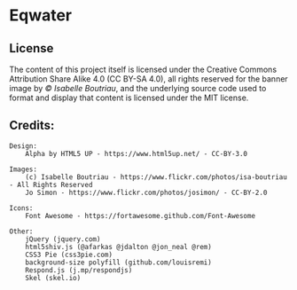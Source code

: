 # Eqwater

## License
The content of this project itself is licensed under the Creative Commons Attribution Share Alike 4.0 (CC BY-SA 4.0), all rights reserved for the banner image by _&copy; Isabelle Boutriau_, and the underlying source code used to format and display that content is licensed under the MIT license.

## Credits:

	Design:
		Alpha by HTML5 UP - https://www.html5up.net/ - CC-BY-3.0

	Images:
		(c) Isabelle Boutriau - https://www.flickr.com/photos/isa-boutriau - All Rights Reserved
		Jo Simon - https://www.flickr.com/photos/josimon/ - CC-BY-2.0

	Icons:
		Font Awesome - https://fortawesome.github.com/Font-Awesome

	Other:
		jQuery (jquery.com)
		html5shiv.js (@afarkas @jdalton @jon_neal @rem)
		CSS3 Pie (css3pie.com)
		background-size polyfill (github.com/louisremi)
		Respond.js (j.mp/respondjs)
		Skel (skel.io)
